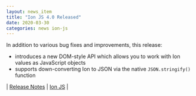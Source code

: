 ```yaml
---
layout: news_item
title: "Ion JS 4.0 Released"
date: 2020-03-30
categories: news ion-js
---
```

In addition to various bug fixes and improvements, this release:
* introduces a new DOM-style API which allows you to work with Ion values as JavaScript objects
* supports down-converting Ion to JSON via the native `JSON.stringify()` function

| [Release Notes](https://github.com/amazon-ion/ion-js/releases/tag/v4.0.0) | [Ion JS](https://github.com/amazon-ion/ion-js) |

